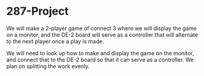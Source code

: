 287-Project
===========

We will make a 2-player game of connect 3 where we will display the game on a monitor, and the DE-2 board will serve as a controller that will alternate to the next player once a play is made. 

We will need to look up how to make and display the game on the monitor, and connect that to the DE-2 board so that it can serve as a controller. We plan on splitting the work evenly. 

